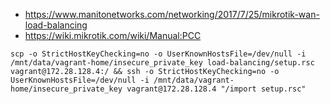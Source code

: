 * https://www.manitonetworks.com/networking/2017/7/25/mikrotik-wan-load-balancing
* https://wiki.mikrotik.com/wiki/Manual:PCC

```
scp -o StrictHostKeyChecking=no -o UserKnownHostsFile=/dev/null -i /mnt/data/vagrant-home/insecure_private_key load-balancing/setup.rsc vagrant@172.28.128.4:/ && ssh -o StrictHostKeyChecking=no -o UserKnownHostsFile=/dev/null -i /mnt/data/vagrant-home/insecure_private_key vagrant@172.28.128.4 "/import setup.rsc"
```